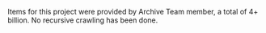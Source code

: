 Items for this project were provided by Archive Team member, a total of 4+ billion. No recursive crawling has been done.
